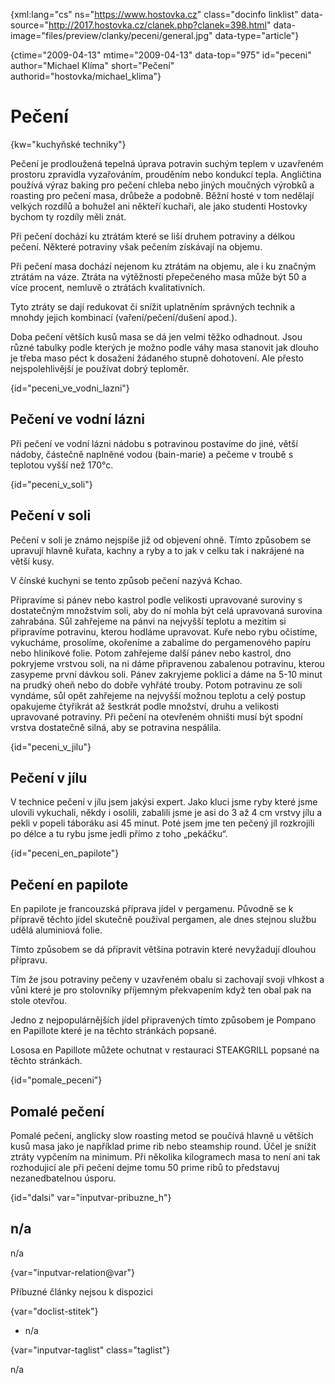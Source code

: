 
{xml:lang="cs" ns="https://www.hostovka.cz" class="docinfo linklist" data-source="http://2017.hostovka.cz/clanek.php?clanek=398.html" data-image="files/preview/clanky/peceni/general.jpg" data-type="article"}

{ctime="2009-04-13" mtime="2009-04-13" data-top="975" id="peceni" author="Michael Klíma" short="Pečení" authorid="hostovka/michael_klima"}

# Pečení 

{kw="kuchyňské techniky"}

Pečení je prodloužená tepelná úprava potravin suchým teplem v uzavřeném prostoru zpravidla vyzařováním, prouděním nebo kondukcí tepla. Angličtina používá výraz baking pro pečení chleba nebo jiných moučných výrobků a roasting pro pečení masa, drůbeže a podobně. Běžní hosté v tom nedělají velkých rozdílů a bohužel ani někteří kuchaři, ale jako studenti Hostovky bychom ty rozdíly měli znát. 

Při pečení dochází ku ztrátám které se liší druhem potraviny a délkou pečení. Některé potraviny však pečením získávají na objemu. 

Při pečení masa dochází nejenom ku ztrátám na objemu, ale i ku značným ztrátám na váze. Ztráta na výtěžnosti přepečeného masa může být 50 a více procent, nemluvě o ztrátách kvalitativních. 

Tyto ztráty se dají redukovat či snížit uplatněním správných technik a mnohdy jejich kombinací (vaření/pečení/dušení apod.). 

Doba pečení větších kusů masa se dá jen velmi těžko odhadnout. Jsou různé tabulky podle kterých je možno podle váhy masa stanovit jak dlouho je třeba maso péct k dosažení žádaného stupně dohotovení. Ale přesto nejspolehlivější je používat dobrý teploměr. 

{id="peceni\_ve\_vodni_lazni"}

## Pečení ve vodní lázni 

Při pečení ve vodní lázni nádobu s potravinou postavíme do jiné, větší nádoby, částečně naplněné vodou (bain-marie) a pečeme v troubě s teplotou vyšší než 170°c. 

{id="peceni\_v\_soli"}

## Pečení v soli 

Pečení v soli je známo nejspíše již od objevení ohně. Tímto způsobem se upravují hlavně kuřata, kachny a ryby a to jak v celku tak i nakrájené na větší kusy. 

V čínské kuchyni se tento způsob pečení nazývá Kchao. 

Připravíme si pánev nebo kastrol podle velikosti upravované suroviny s dostatečným množstvím soli, aby do ní mohla být celá upravovaná surovina zahrabána. Sůl zahřejeme na pánvi na nejvyšší teplotu a mezitím si připravíme potravinu, kterou hodláme upravovat. Kuře nebo rybu očistíme, vykucháme, prosolíme, okořeníme a zabalíme do pergamenového papíru nebo hliníkové folie. Potom zahřejeme další pánev nebo kastrol, dno pokryjeme vrstvou soli, na ni dáme připravenou zabalenou potravinu, kterou zasypeme první dávkou soli. Pánev zakryjeme poklicí a dáme na 5-10 minut na prudký oheň nebo do dobře vyhřáté trouby. Potom potravinu ze soli vyndáme, sůl opět zahřejeme na nejvyšší možnou teplotu a celý postup opakujeme čtyřikrát až šestkrát podle množství, druhu a velikosti upravované potraviny. Při pečení na otevřeném ohništi musí být spodní vrstva dostatečně silná, aby se potravina nespálila. 

{id="peceni\_v\_jilu"}

## Pečení v jílu 

V technice pečení v jílu jsem jakýsi expert. Jako kluci jsme ryby které jsme ulovili vykuchali, někdy i osolili, zabalili jsme je asi do 3 až 4 cm vrstvy jílu a pekli v popeli táboráku asi 45 minut. Poté jsem jme ten pečený jíl rozkrojili po délce a tu rybu jsme jedli přímo z toho „pekáčku“. 

{id="peceni\_en\_papilote"}

## Pečení en papilote 

En papilote je francouzská příprava jídel v pergamenu. Původně se k přípravě těchto jídel skutečně používal pergamen, ale dnes stejnou službu udělá aluminiová folie. 

Tímto způsobem se dá připravit většina potravin které nevyžadují dlouhou přípravu. 

Tím že jsou potraviny pečeny v uzavřeném obalu si zachovají svoji vlhkost a vůni které je pro stolovníky příjemným překvapením když ten obal pak na stole otevřou. 

Jedno z nejpopulárnějších jídel připravených tímto způsobem je Pompano en Papillote které je na těchto stránkách popsané. 

Lososa en Papillote můžete ochutnat v restauraci STEAKGRILL popsané na těchto stránkách. 

{id="pomale_peceni"}

## Pomalé pečení 

Pomalé pečení, anglicky slow roasting metod se poučívá hlavně u větších kusů masa jako je například prime rib nebo steamship round. Účel je snížit ztráty vypčením na minimum. Při několika kilogramech masa to není ani tak rozhodujicí ale při pečení dejme tomu 50 prime ribů to představuj nezanedbatelnou úsporu. 

{id="dalsi" var="inputvar-pribuzne_h"}

## n/a 

n/a 

{var="inputvar-relation@var"}

Příbuzné články nejsou k dispozici 

{var="doclist-stitek"}

  * n/a 

{var="inputvar-taglist" class="taglist"}

n/a

